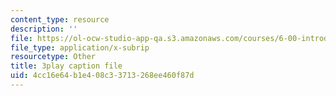 ```yaml
---
content_type: resource
description: ''
file: https://ol-ocw-studio-app-qa.s3.amazonaws.com/courses/6-00-introduction-to-computer-science-and-programming-fall-2008/4cc16e64b1e408c33713268ee460f87d_ENrAsRoR97I.srt
file_type: application/x-subrip
resourcetype: Other
title: 3play caption file
uid: 4cc16e64-b1e4-08c3-3713-268ee460f87d
---
```


